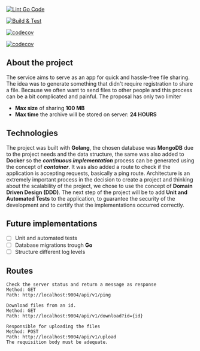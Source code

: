
[![Lint Go Code](https://github.com/aawadallak/quick-share-test/actions/workflows/go.yml/badge.svg?branch=main)](https://github.com/aawadallak/quick-share-test/actions/workflows/go.yml)

[![Build & Test](https://github.com/aawadallak/quick-share-test/actions/workflows/test.yml/badge.svg)](https://github.com/aawadallak/quick-share-test/actions/workflows/test.yml)

[![codecov](https://codecov.io/gh/aawadallak/quick-share-test/branch/master/graph/badge.svg)](https://codecov.io/gh/aawadallak/quick-share-test)

[![codecov](https://codecov.io/gh/aawadallak/quick-share-test/branch/main/graph/badge.svg?token=7XKKZXYIT9)](https://codecov.io/gh/aawadallak/quick-share-test)


## About the project
The service aims to serve as an app for quick and hassle-free file sharing. The idea was to generate something that didn't require registration to share a file. Because we often want to send files to other people and this process can be a bit complicated and painful. The proposal has only two limiter

 - **Max size** of sharing **100 MB**
 - **Max time** the archive will be stored on server: **24 HOURS**

## Technologies
The project was built with **Golang**, the chosen database was **MongoDB** due to the project needs and the data structure, the same was also added to **Docker** so  the ***continuous implementation*** process can be generated using the concept of ***container***. It was also added a route to check if the application is accepting requests, basically a ping route. Architecture is an extremely important process in the decision to create a project and thinking about the scalability of the project, we chose to use the concept of **Domain Driven Design (DDD)**. The next step of the project will be to add **Unit and Automated Tests** to the application, to guarantee the security of the development and to certify that the implementations occurred correctly.

## Future implementations

 - [ ] Unit and automated tests
 - [ ] Database migrations trough **Go**
 - [ ] Structure different log levels

## Routes

```
Check the server status and return a message as response
Method: GET
Path: http://localhost:9004/api/v1/ping
```
```
Download files from an id.
Method: GET
Path: http://localhost:9004/api/v1/download?id={id}
```
```
Responsible for uploading the files
Method: POST
Path: http://localhost:9004/api/v1/upload
The requisition body must be adequate.
```
